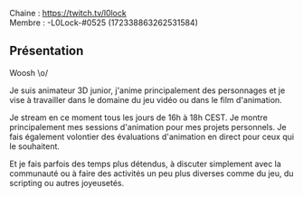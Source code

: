 Chaine : https://twitch.tv/l0lock \
Membre : -L0Lock-#0525 (172338863262531584)

## Présentation

Woosh \o/

Je suis animateur 3D junior, j'anime principalement des personnages et je vise à travailler dans le domaine du jeu vidéo ou dans le film d'animation.

Je stream en ce moment tous les jours de 16h à 18h CEST. Je montre principalement mes sessions d'animation pour mes projets personnels.
Je fais également volontier des évaluations d'animation en direct pour ceux qui le souhaitent.

Et je fais parfois des temps plus détendus, à discuter simplement avec la communauté ou à faire des activités un peu plus diverses comme du jeu, du scripting ou autres joyeusetés.
